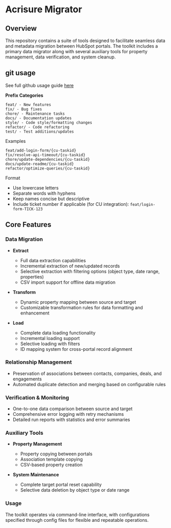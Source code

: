 # Acrisure Migrator
## Overview
This repository contains a suite of tools designed to facilitate seamless data and metadata migration between HubSpot portals. The toolkit includes a primary data migrator along with several auxiliary tools for property management, data verification, and system cleanup.

## git usage
See full github usage guide [here](https://github.com/Aptitude-8/a8-knowledge/blob/main/processes/tech/github-standards.md)

**Prefix Categories**

```
feat/ - New features
fix/ - Bug fixes
chore/ - Maintenance tasks
docs/ - Documentation updates
style/ - Code style/formatting changes
refactor/ - Code refactoring
test/ - Test additions/updates
```
Examples
```
feat/add-login-form/{cu-taskid}
fix/resolve-api-timeout/{cu-taskid}
chore/update-dependencies/{cu-taskid}
docs/update-readme/{cu-taskid}
refactor/optimize-queries/{cu-taskid}
```
Format
- Use lowercase letters
- Separate words with hyphens
- Keep names concise but descriptive
- Include ticket number if applicable (for CU integration): `feat/login-form-TICK-123`

## Core Features

### Data Migration
- **Extract**
  - Full data extraction capabilities
  - Incremental extraction of new/updated records
  - Selective extraction with filtering options (object type, date range, properties)
  - CSV import support for offline data migration

- **Transform**
  - Dynamic property mapping between source and target
  - Customizable transformation rules for data formatting and enhancement

- **Load**
  - Complete data loading functionality
  - Incremental loading support
  - Selective loading with filters
  - ID mapping system for cross-portal record alignment

### Relationship Management
- Preservation of associations between contacts, companies, deals, and engagements
- Automated duplicate detection and merging based on configurable rules

### Verification & Monitoring
- One-to-one data comparison between source and target
- Comprehensive error logging with retry mechanisms
- Detailed run reports with statistics and error summaries

### Auxiliary Tools
- **Property Management**
  - Property copying between portals
  - Association template copying
  - CSV-based property creation

- **System Maintenance**
  - Complete target portal reset capability
  - Selective data deletion by object type or date range

### Usage
The toolkit operates via command-line interface, with configurations specified through config files for flexible and repeatable operations.
